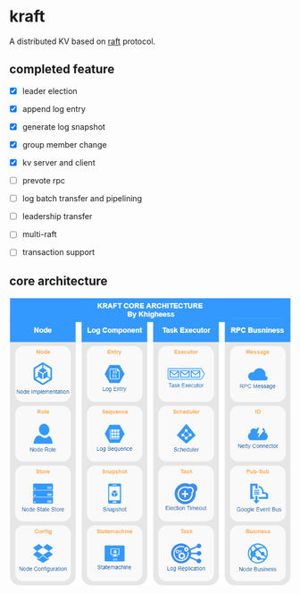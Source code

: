 # kraft

A distributed KV based on [raft](https://raft.github.io/raft.pdf) protocol.



## completed feature

- [x] leader election
- [x] append log entry
- [x] generate log snapshot
- [x] group member change
- [x] kv server and client
- [ ] prevote rpc
- [ ] log batch transfer and pipelining
- [ ] leadership transfer
- [ ] multi-raft
- [ ] transaction support



## core architecture

![kraft-core-architecture](images/kraft-core-architecture.png)
